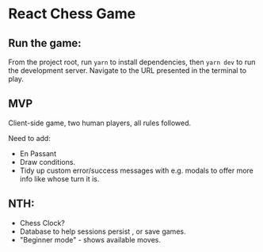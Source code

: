 # React Chess Game

## Run the game:

From the project root, run `yarn` to install dependencies, then `yarn dev` to run the development server. Navigate to the URL presented in the terminal to play.

## MVP

Client-side game, two human players, all rules followed.

Need to add:
- En Passant
- Draw conditions.
- Tidy up custom error/success messages with e.g. modals to offer more info like whose turn it is.

## NTH:

- Chess Clock?
- Database to help sessions persist , or save games.
- "Beginner mode" - shows available moves.
